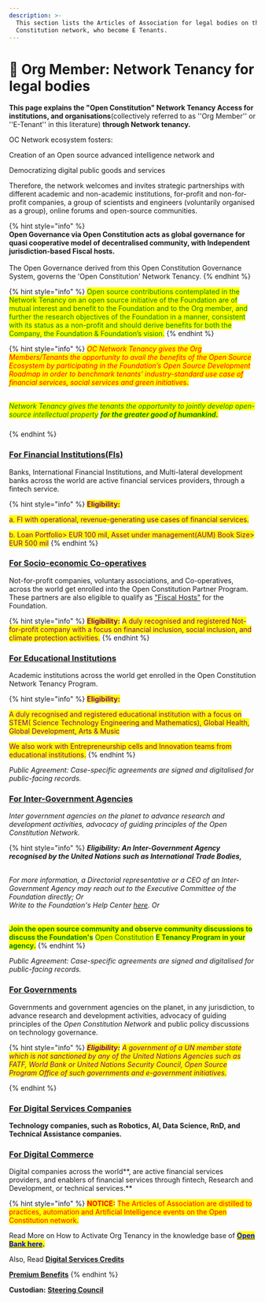 ```yaml
---
description: >-
  This section lists the Articles of Association for legal bodies on the Open
  Constitution network, who become E Tenants.
---
```


# 🏅 Org Member: Network Tenancy for legal bodies

**This page explains the "Open Constitution" Network Tenancy Access for institutions, and organisations**(collectively referred to as ''Org Member'' or ''E-Tenant'' in this literature) **through Network tenancy.**

OC Network ecosystem fosters:

Creation of an Open source advanced intelligence network and&#x20;

Democratizing digital public goods and services &#x20;

Therefore, the network welcomes and invites strategic partnerships with different academic and non-academic institutions, for-profit and non-for-profit companies, a group of scientists and engineers (voluntarily organised as a group), online forums and open-source communities.

{% hint style="info" %}
\
**Open Governance via Open Constitution acts as global governance for quasi cooperative model of decentralised community, with Independent jurisdiction-based Fiscal hosts.**\
\
The Open Governance derived from this Open Constitution Governance System, governs the 'Open Constitution' Network Tenancy.&#x20;
{% endhint %}

{% hint style="info" %}
<mark style="color:green;">Open source contributions contemplated in the Network Tenancy on an open source initiative of the Foundation are of mutual interest and benefit to the Foundation and to the Org member, and further the research objectives of the Foundation in a manner, consistent with its status as a non-profit and should derive benefits for both the Company, the Foundation & Foundation’s vision.</mark>
{% endhint %}

{% hint style="info" %}
_<mark style="color:red;">OC Network Tenancy gives the Org Members/Tenants the opportunity to avail the benefits of the Open Source Ecosystem by participating in the Foundation’s Open Source Development Roadmap in order to benchmark tenants’ industry-standard use case of financial services, social services and green initiative</mark>_<mark style="color:red;">s.</mark>

\
_<mark style="color:green;">Network Tenancy gives the tenants the opportunity to jointly develop open-source intellectual property</mark> <mark style="color:green;"></mark><mark style="color:green;">**for the greater good of humankind.**</mark>_&#x20;

###
{% endhint %}

### [**For Financial Institutions(FIs)**](financial-institutions.md)

Banks, International Financial Institutions, and Multi-lateral development banks across the world are active financial services providers, through a fintech service.

{% hint style="info" %}
<mark style="color:purple;">**Eligibility:**</mark>&#x20;

<mark style="color:purple;">a. FI with operational, revenue-generating use cases of financial services.</mark>

<mark style="color:purple;">b. Loan Portfolio> EUR 100 mil, Asset under management(AUM) Book Size> EUR 500 mil</mark>&#x20;
{% endhint %}

### [**For Socio-economic Co-operatives**](socio-economic-co-op.md)

Not-for-profit companies, voluntary associations, and Co-operatives, across the world get enrolled into the Open Constitution Partner Program. These partners are also eligible to qualify as ["Fiscal Hosts"](broken-reference) for the Foundation.

{% hint style="info" %}
<mark style="color:purple;">**Eligibility:**</mark> <mark style="color:purple;"></mark><mark style="color:purple;">A duly recognised and registered Not-for-profit company with a focus on financial inclusion, social inclusion, and climate protection activities.</mark>
{% endhint %}

### [**For Educational Institutions**](academic-bodies.md)

Academic institutions across the world get enrolled in the Open Constitution Network Tenancy Program.

{% hint style="info" %}
<mark style="color:purple;">**Eligibility:**</mark>&#x20;

<mark style="color:purple;">A duly recognised and registered educational institution with a focus on STEM( Science Technology Engineering and Mathematics), Global Health, Global Development, Arts & Music</mark>

<mark style="color:purple;">We also work with Entrepreneurship cells and Innovation teams from educational institutions.</mark>
{% endhint %}

_Public Agreement: Case-specific agreements are signed and digitalised for public-facing records._

### [For Inter-Government Agencies](public-agencies.md)

_Inter government agencies on the planet to advance research and development activities, advocacy of guiding principles of the Open Constitution Network._&#x20;

{% hint style="info" %}
_**Eligibility: An Inter-Government Agency recognised by the United Nations such as International Trade Bodies,**_&#x20;

\
_For more information, a Directorial representative or a CEO of an Inter-Government Agency may reach out to the Executive Committee of the Foundation directly; Or_ \
_Write to the Foundation's Help Center_ [_here_](https://openconstitution.atlassian.net/servicedesk/customer/portals)_. Or_&#x20;

\
<mark style="color:green;">**Join the open source community and observe community discussions to discuss the Foundation's**</mark> <mark style="color:green;"></mark><mark style="color:green;">Open Constitution</mark> <mark style="color:green;"></mark><mark style="color:green;">**E Tenancy Program in your agency.**</mark>&#x20;
{% endhint %}

_Public Agreement: Case-specific agreements are signed and digitalised for public-facing records._&#x20;

### [For Governments](public-agencies.md)

Governments and government agencies on the planet, in any jurisdiction, to advance research and development activities, advocacy of guiding principles of the _Open Constitution Network_ and public policy discussions on technology governance.

{% hint style="info" %}
_<mark style="color:purple;">**Eligibility:**</mark> <mark style="color:purple;"></mark><mark style="color:purple;">A government of a UN member state which is not sanctioned by any of the United Nations Agencies such as FATF, World Bank or United Nations Security Council, Open Source Program Office of such governments and e-government initiatives.</mark>_


{% endhint %}

### [**For Digital Services Companies**](digital-services-companies.md)&#x20;

**Technology companies, such as Robotics, AI, Data Science, RnD, and Technical Assistance companies.**

### [**For Digital Commerce**](digital-commerce.md)

Digital companies across the world**, are active financial services providers, and enablers of financial services through fintech, Research and Development, or technical services.**&#x20;

{% hint style="info" %}
<mark style="color:red;">**NOTICE:**</mark> <mark style="color:red;"></mark><mark style="color:red;">The Articles of Association are distilled to practices, automation and Artificial Intelligence events on the Open Constitution network.</mark>&#x20;

Read More on How to Activate Org Tenancy in the knowledge base of [<mark style="color:blue;">**Open Bank here**</mark>](https://openconstitution.atlassian.net/wiki/spaces/ER1/overview)<mark style="color:blue;">**.**</mark>

Also, Read [**Digital Services Credits**](digital-service-credits.md)

&#x20;[**Premium Benefits**](https://docs.muellnersfoundation.info/serenity-partner-program/premium-benefits)
{% endhint %}



**Custodian:**  [**Steering Council**](../foundation/steering-council/)

